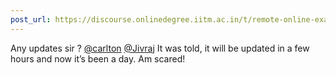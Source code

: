 ```yaml
---
post_url: https://discourse.onlinedegree.iitm.ac.in/t/remote-online-exam-tds-jan-2025/168832/118
---
```

Any updates sir ? [@carlton](/u/carlton) [@Jivraj](/u/jivraj) It was told, it will be updated in a few hours and now it’s been a day. Am scared!